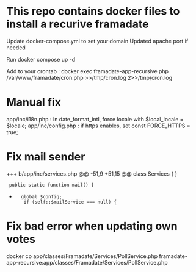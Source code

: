 # This repo contains docker files to install a recurive framadate

Update docker-compose.yml to set your domain
Updated apache port if needed

Run docker compose up -d

Add to your crontab :
docker exec framadate-app-recursive php /var/www/framadate/cron.php >>/tmp/cron.log 2>>/tmp/cron.log

# Manual fix

app/inc/i18n.php : In date_format_intl, force locale with $local_locale = $locale;
app/inc/config.php : if https enables, set const FORCE_HTTPS = true;

# Fix mail sender

+++ b/app/inc/services.php
@@ -51,9 +51,15 @@ class Services {
     }
 
     public static function mail() {
+       global $config;
         if (self::$mailService === null) {

# Fix bad error when updating own votes

docker cp app/classes/Framadate/Services/PollService.php framadate-app-recursive:app/classes/Framadate/Services/PollService.php
